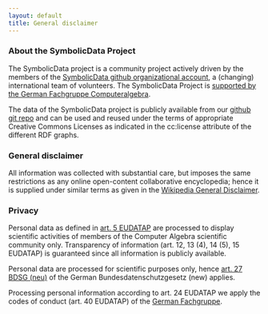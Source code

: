 ```yaml
---
layout: default
title: General disclaimer
---
```


### About the SymbolicData Project

The SymbolicData project is a community project actively driven by the members of the [SymbolicData github organizational account](https://github.com/symbolicdata), a (changing) international team of volunteers. The SymbolicData Project is [supported by the German Fachgruppe Computeralgebra](http://www.fachgruppe-computeralgebra.de/symbolicdata/).

The data of the SymbolicData project is publicly available from our [github git repo](https://github.com/symbolicdata/data) and can be used and reused under the terms of appropriate Creative Commons Licenses as indicated in the cc:license attribute of the different RDF graphs. 

### General disclaimer

All information was collected with substantial care, but imposes the same restrictions as any online open-content collaborative encyclopedia; hence it is supplied under similar terms as given in the [Wikipedia General Disclaimer](http://en.wikipedia.org/wiki/Wikipedia:General_disclaimer).

### Privacy 

Personal data as defined in [art. 5 EUDATAP](https://www.iitr.us/eudatap) are processed to display scientific activities of members of the Computer Algebra scientific community only.  Transparency of information (art. 12, 13 (4), 14 (5), 15 EUDATAP) is guaranteed since all information is publicly available.

Personal data are processed for scientific purposes only, hence [art. 27 BDSG (neu)](https://dsgvo-gesetz.de/bdsg-neu/27-bdsg-neu/) of the German Bundesdatenschutzgesetz (new) applies. 

Processing personal information according to art. 24 EUDATAP we apply the codes of conduct (art. 40 EUDATAP) of the [German Fachgruppe](http://www.fachgruppe-computeralgebra.de/). 
